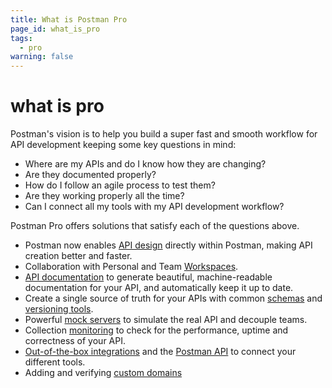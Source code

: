 ```yaml
---
title: What is Postman Pro
page_id: what_is_pro
tags:
  - pro
warning: false
---
```


# what is pro

Postman's vision is to help you build a super fast and smooth workflow for API development keeping some key questions in mind:

* Where are my APIs and do I know how they are changing?
* Are they documented properly?
* How do I follow an agile process to test them?
* Are they working properly all the time?
* Can I connect all my tools with my API development workflow?

Postman Pro offers solutions that satisfy each of the questions above.

* Postman now enables [API design](/postman/design_and_develop_apis/introduction_to_apis.md) directly within Postman, making API creation better and faster.
* Collaboration with Personal and Team [Workspaces](/postman/workspaces/intro_to_workspaces.md).
* [API documentation](/postman/api_documentation/intro_to_api_documentation.md) to generate beautiful, machine-readable documentation for your API, and automatically keep it up to date.
* Create a single source of truth for your APIs with common [schemas](https://github.com/kaustavdm/postman-docs-test/tree/b9c2cefa916197b408de633b2ecb1d256acf0a06/docs/postman/design_and_develop_apis/the_api_workflow/README.md#creating-a-new-schema) and [versioning tools](/postman/design_and_develop_apis/versioning_an_api.md).
* Powerful [mock servers](/postman/mock_servers/intro_to_mock_servers.md) to simulate the real API and decouple teams.
* Collection [monitoring](/postman/monitors/intro_monitors.md) to check for the performance, uptime and correctness of your API.
* [Out-of-the-box integrations](/postman_pro/integrations/intro_integrations.md) and the [Postman API](/postman/postman_api/intro_api.md) to connect your different tools.
* Adding and verifying [custom domains](/postman/api_documentation/adding_and_verifying_custom_domains.md)

